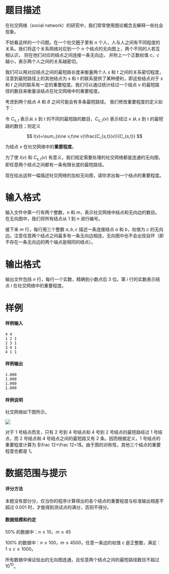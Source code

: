 
# 题目描述

在社交网络（social network）的研究中，我们常常使用图论概念去解释一些社会现象。

不妨看这样的一个问题。在一个社交圈子里有 $n$ 个人，人与人之间有不同程度的关系。我们将这个关系网络对应到一个 $n$ 个结点的无向图上，两个不同的人若互相认识， 则在他们对应的结点之间连接一条无向边， 并附上一个正数权值 $c$，$c$ 越小，表示两个人之间的关系越密切。

我们可以用对应结点之间的最短路长度来衡量两个人 $s$ 和 $t$ 之间的关系密切程度，注意到最短路径上的其他结点为 $s$ 和 $t$ 的联系提供了某种便利，即这些结点对于 $s$ 和 $t$ 之间的联系有一定的重要程度。我们可以通过统计经过一个结点 $v$ 的最短路径的数目来衡量该结点在社交网络中的重要程度。

考虑到两个结点 $A$ 和 $B$ 之间可能会有多条最短路径。 我们修改重要程度的定义如下：

令 $C_{s,t}$ 表示从 $s$ 到 $t$ 的不同的最短路的数目，$C_{s,t}(v)$ 表示经过 $v$ 从 $s$ 到 $t$ 的最短路的数目；则定义

$$
I(v)=\sum_{s\ne v,t\ne v}\frac{C_{s,t}(v)}{C_{s,t}}
$$

为结点 $v$ 在社交网络中的**重要程度**。

为了使 $I(v)$ 和 $C_{s,t}(v)$ 有意义，我们规定需要处理的社交网络都是连通的无向图，即任意两个结点之间都有一条有限长度的最短路径。

现在给出这样一幅描述社交网络的加权无向图，请你求出每一个结点的重要程度。

# 输入格式

输入文件中第一行有两个整数，$n$ 和 $m$，表示社交网络中结点和无向边的数目。在无向图中，我们将所有结点从 $1$ 到 $n$ 进行编号。

接下来 $m$ 行，每行用三个整数 $a,b,c$ 描述一条连接结点 $a$ 和 $b$，权值为 $c$ 的无向边。注意任意两个结点之间最多有一条无向边相连，无向图中也不会出现自环（即不存在一条无向边的两个端点是相同的结点）。

# 输出格式

输出文件包括 $n$ 行，每行一个实数，精确到小数点后 $3$ 位。第 $i$ 行的实数表示结点 $i$ 在社交网络中的重要程度。

# 样例

#### 样例输入
```plain
4 4
1 2 1
2 3 1
3 4 1
4 1 1
```
#### 样例输出
```plain
1.000
1.000
1.000
1.000
```
#### 样例说明

社交网络如下图所示。

![](/source/guoj/1253/img/aHR0cHM6Ly93d3cud2p5eXkudG9wL3dwLWNvbnRlbnQvdXBsb2Fkcy8yMDE5LzA2LzIwMTkwNjIzMjEyNy5wbmc=.png)

对于 $1$ 号结点而言，只有 $2$ 号到 $4$ 号结点和 $4$ 号到 $2$ 号结点的最短路经过 $1$ 号结点，而 $2$ 号结点和 $4$ 号结点之间的最短路又有 $2$ 条。因而根据定义，$1$ 号结点的重要程度计算为 $\frac 12+\frac 12=1$。由于图的对称性，其他三个结点的重要程度也都是 $1$。

# 数据范围与提示

#### 评分方法

本题没有部分分，仅当你的程序计算得出的各个结点的重要程度与标准输出相差不超过 $0.001$ 时，才能得到测试点的满分，否则不得分。

#### 数据规模和约定

$50\%$ 的数据中：$n\le 10$，$m\le 45$

$100\%$ 的数据中：$n\le 100$，$m\le 4 500$，任意一条边的权值 $c$ 是正整数，满足：$1\le c\le 1 000$。

所有数据中保证给出的无向图连通，且任意两个结点之间的最短路径数目不超过 $10^{10}$。

